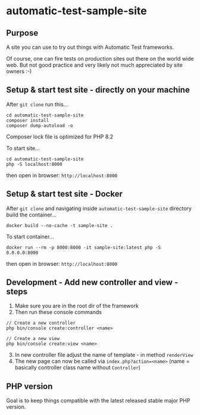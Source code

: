 # automatic-test-sample-site
## Purpose
A site you can use to try out things with Automatic Test frameworks.

Of course, one can fire tests on production sites out there on the world wide web. But not good practice and very likely not much appreciated by site owners :-)

## Setup & start test site - directly on your machine
After `git clone` run this...
```
cd automatic-test-sample-site
composer install
composer dump-autoload -o
```
Composer lock file is optimized for PHP 8.2

To start site...
```
cd automatic-test-sample-site
php -S localhost:8000
```
then open in browser: `http://localhost:8000`


## Setup & start test site - Docker
After `git clone` and navigating inside `automatic-test-sample-site` directory build the container...
```
docker build --no-cache -t sample-site .
```

To start container...
```
docker run --rm -p 8000:8000 -it sample-site:latest php -S 0.0.0.0:8000
```
then open in browser: `http://localhost:8000`

## Development - Add new controller and view - steps
1. Make sure you are in the root dir of the framework
2. Then run these console commands

```
// Create a new controller
php bin/console create:controller <name>

// Create a new view
php bin/console create:view <name>
```
3. In new controller file adjust the name of template - in method `renderView`
4. The new page can now be called via `index.php?action=<name>` (name = basically controller class name without `Controller`)


## PHP version
Goal is to keep things compatible with the latest released stable major PHP version.